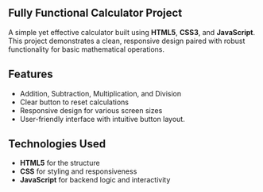 ## Fully Functional Calculator Project #
A simple yet effective calculator built using **HTML5**, **CSS3**, and **JavaScript**. This project demonstrates a clean, responsive design paired with robust functionality for basic mathematical operations.

## Features
- Addition, Subtraction, Multiplication, and Division
- Clear button to reset calculations
- Responsive design for various screen sizes
- User-friendly interface with intuitive button layout.

## Technologies Used
- **HTML5** for the structure
- **CSS** for styling and responsiveness
- **JavaScript** for backend logic and interactivity
